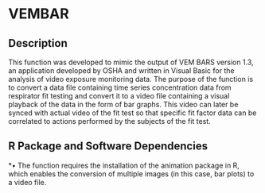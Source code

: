 VEMBAR
======

## Description
This function was developed to mimic the output of VEM BARS version 1.3, an application developed 
by OSHA and written in Visual Basic for the analysis of video exposure monitoring data. 
The purpose of the function is to convert a data file containing time series concentration 
data from respirator fit testing and convert it to a video file containing a visual playback 
of the data in the form of bar graphs. This video can later be synced with actual video of the 
fit test so that specific fit factor data can be correlated to actions performed by the subjects 
of the fit test.

## R Package and Software Dependencies
*•	The function requires the installation of the animation package in R, which enables the 
conversion of multiple images (in this case, bar plots) to a video file.